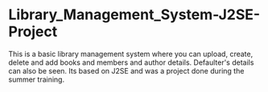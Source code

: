 # Library_Management_System-J2SE-Project
This is a basic library management system where you can upload, create, delete and add books and members and author details. Defaulter's details can also be seen. Its based on J2SE and was a project done during the summer training.

